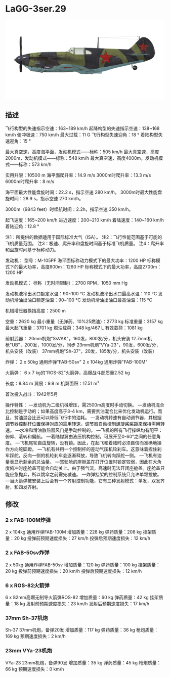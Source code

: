 # LaGG-3ser.29

![lagg3s29](../images/lagg3s29.png)

## 描述

飞行构型的失速指示空速：163~189 km/h
起降构型的失速指示空速：138~168 km/h
俯冲极速：750 km/h
最大过载：11 G
飞行构型失速迎角：18 °
着陆构型失速迎角：15 °

最大真空速，高度海平面，发动机模式——标称：505 km/h
最大真空速，高度2000m，发动机模式——标称：548 km/h
最大真空速，高度4000m，发动机模式——标称：573 km/h

实用升限：10500 m
海平面爬升率：14.9 m/s
3000m时爬升率：13.3 m/s
6000m时爬升率：8 m/s

海平面最大性能盘旋时间：22.2 s，指示空速 280 km/h。
3000m时最大性能盘旋时间：28.9 s，指示空速 270 km/h。

3000m（9843 feet）时续航时间：2.2h，指示空速 350 km/h。

起飞速度：165~200 km/h
进近速度：200~210 km/h
着陆速度：140~160 km/h
着陆迎角：12.8 °

注1：所提供的数据适用于国际标准大气（ISA）。
注2：飞行性能范围基于可能的飞机质量范围。
注3：极速、爬升率和盘旋时间基于标准飞机质量。
注4：爬升率和盘旋时间基于标称动力。

发动机：
型号：M-105PF
海平面标称动力模式下的最大功率：1200 HP
标称模式下的最大功率，高度800m：1260 HP
标称模式下的最大功率，高度2700m：1200 HP

发动机模式：
标称（无时间限制）：2700 RPM，1050 mm Hg

发动机液冷出水口额定水温：90~100 °C
发动机液冷出水口最高水温：110 °C
发动机滑油出油口额定油温：90~100 °C
发动机滑油出油口最高油温：115 °C

机械增压器换挡高度：2500 m

空重：2620 kg
最小重量（无弹药、10%25燃油）：2773 kg
标准重量：3157 kg
最大起飞重量：3701 kg
燃油载荷：348 kg/467 L
有效载荷：1081 kg

前射武器：
20mm机炮"SsVAK"，160发，800发/分，机头安装
12.7mm机枪"UB"，200发，1000发/分，同步
23mm机炮"VYa-23"，90发，600发/分，机头安装（改装）
37mm机炮"Sh-37"，20发，185发/分，机头安装（改装）

炸弹：
2 x 50kg 通用炸弹"FAB-50sv"
2 x 104kg 通用炸弹"FAB-100M"

火箭弹：
6 x 7 kg的“ROS-82”火箭弹，高爆战斗部质量2.52 kg

长度：8.84 m
翼展：9.8 m
机翼面积：17.51 m²

首次投入战斗：1942年5月

操作特性：
—发动机为二级机械增压，需2500m高度时手动切换。
—发动机混合比控制是手动的；如果高度高于3-4 km，需要贫油混合比来优化发动机运行。而且，贫油混合比还可以降低飞行中的油耗。
—发动机转速有自动调节器，其根据调节器控制杆位置保持对应的需用转速。调节器自动控制螺旋桨桨距来保持需用转速。
—水冷和滑油散热器风门是手动控制的。
—飞机的所有飞行操纵均有配平：俯仰、滚转和偏航。
—着陆襟翼由液压机构控制，可展开至0-60°之间的任意角度。
—飞机尾轮自由旋转，没有锁。因此，在起飞和着陆时必须自信而准确地操作方向舵脚蹬。
—飞机有共用一个控制杆的差动气压机轮刹车。这意味着捏住刹车踩舵，反向一侧的机轮刹车会逐渐释放，导致飞机转向踩舵一侧。
—飞机有油量表显示剩余的总油量。
—驾驶舱的座舱盖在打开位置时锁定较弱，因此在大角度俯冲时座舱盖可能会自动关上。由于强气流，高速时无法开闭座舱盖。座舱盖只能应急抛弃，所以跳伞之前需先减速。
—炸弹挂架的控制系统只允许单颗投放。
—当火箭弹被安装上后会有一个齐射控制功能，它有三种发射模式：单发，双发齐射，和四发齐射。

## 修改


### 2 x FAB-100M炸弹

2 x 104kg 通用炸弹FAB-100M
增加质量：228 kg
弹药质量：208 kg
挂架质量：20 kg
投弹前预期速度损失：27 km/h
投弹后预期速度损失：12 km/h

### 2 x FAB-50sv炸弹

2 x 50kg 通用炸弹FAB-50sv
增加质量：120 kg
弹药质量：100 kg
挂架质量：20 kg
投弹前预期速度损失：20 km/h
投弹后预期速度损失：12 km/h﻿

### 6 x ROS-82火箭弹

6 x 82mm高爆无制导火箭弹ROS-82
增加质量：60 kg
弹药质量：42 kg
挂架质量：18 kg
发射前预期速度损失：23 km/h
发射后预期速度损失：17 km/h

### 37mm Sh-37机炮

Sh-37 37mm机炮，备弹20发
增加质量：117 kg
弹药质量：36 kg
枪炮质量：169 kg
预期速度损失：2 km/h

### 23mm VYa-23机炮

VYa-23 23mm机炮，备弹90发
增加质量：35 kg
弹药质量：45 kg
枪炮质量：66 kg
预期速度损失：0 km/h
